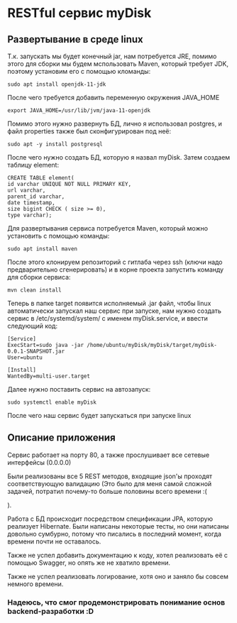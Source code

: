 # RESTful сервис myDisk

## Развертывание в среде linux
Т.к. запускать мы будет конечный jar, нам потребуется JRE,
помимо этого для сборки мы будем мспользовать Maven, который требует
JDK, поэтому установим его с помощью кломанды:
```
sudo apt install openjdk-11-jdk
```
После чего требуется добавить переменную окружения
JAVA_HOME
```
export JAVA_HOME=/usr/lib/jvm/java-11-openjdk
```
Помимо этого нужно развернуть БД, лично я использовал postgres, и файл properties
также был сконфигурирован под неё:
```
sudo apt -y install postgresql
```
После чего нужно создать БД, которую я назвал myDisk. Затем создаем таблицу element:
```
CREATE TABLE element(
id varchar UNIQUE NOT NULL PRIMARY KEY,
url varchar,
parent_id varchar,
date timestamp,
size bigint CHECK ( size >= 0),
type varchar);
```
Для развертывания сервиса потребуется Maven, который можно установить с помощью команды:
```
sudo apt install maven
```
После этого клонируем репозиторий с гитлаба через ssh (ключи надо предварительно сгенерировать)
и в корне проекта запустить команду для сборки сервиса:
```
mvn clean install
```



Теперь в папке target появится исполняемый .jar файл, чтобы linux автоматически 
запускал наш сервис при запуске, нам нужно создать сервис в /etc/systemd/system/
с именем myDisk.service, и ввести следующий код:

```
[Service]
ExecStart=sudo java -jar /home/ubuntu/myDisk/myDisk/target/myDisk-0.0.1-SNAPSHOT.jar
User=ubuntu

[Install]
WantedBy=multi-user.target
```

Далее нужно поставить сервис на автозапуск:
```
sudo systemctl enable myDisk
```

После чего наш сервис будет запускаться при запуске linux

## Описание приложения

Сервис работает на порту 80, а также прослушивает все сетевые интерфейсы (0.0.0.0)

Были реализованы все 5 REST методов, входящие json'ы проходят соответствующую валидацию
(Это было для меня самой сложной задачей, потратил почему-то больше половины всего времени :(

).

Работа с БД происходит посредством спецификации JPA, которую реализует Hibernate.
Были написаны некоторые тесты, но они написаны довольно сумбурно, потому что писались
в последний момент, когда времени почти не оставалось. 

Также не успел добавить документацию к коду, хотел реализовать её с помощью Swagger, 
но опять же не хватило времени.

Также не успел реализовать логирование, хотя оно и заняло бы совсем немного времени.

### Надеюсь, что смог продемонстрировать понимание основ backend-разработки :D